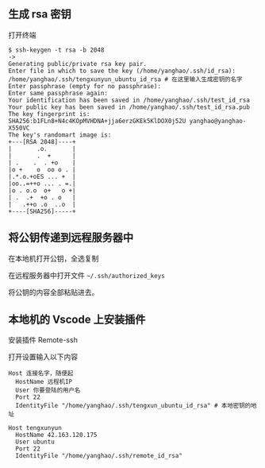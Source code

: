 
## 生成 rsa 密钥

打开终端

```shell
$ ssh-keygen -t rsa -b 2048
->
Generating public/private rsa key pair.
Enter file in which to save the key (/home/yanghao/.ssh/id_rsa): /home/yanghao/.ssh/tengxunyun_ubuntu_id_rsa # 在这里输入生成密钥的名字
Enter passphrase (empty for no passphrase): 
Enter same passphrase again: 
Your identification has been saved in /home/yanghao/.ssh/test_id_rsa
Your public key has been saved in /home/yanghao/.ssh/test_id_rsa.pub
The key fingerprint is:
SHA256:b1FLn8+N4c4KOpMVHDNA+jja6erzGKEk5KlDOX0j52U yanghao@yanghao-X550VC
The key's randomart image is:
+---[RSA 2048]----+
|       .o.       |
|       .  +      |
| .    .  . +o    |
|o +    o  oo o . |
|.*.o.+oES ... +  |
|oo..=++o ... . =.|
|o . o.o  o+   o +|
| .  .+  +o . o   |
|   .++o .o  ..o  |
+----[SHA256]-----+

```

## 将公钥传递到远程服务器中

在本地机打开公钥，全选复制

在远程服务器中打开文件 `~/.ssh/authorized_keys`

将公钥的内容全部粘贴进去。

## 本地机的 Vscode 上安装插件

安装插件 Remote-ssh

打开设置输入以下内容

```
Host 连接名字，随便起
  HostName 远程机IP
  User 你要登陆的用户名
  Port 22
  IdentityFile "/home/yanghao/.ssh/tengxun_ubuntu_id_rsa" # 本地密钥的地址
```

```
Host tengxunyun
  HostName 42.163.120.175
  User ubuntu
  Port 22
  IdentityFile "/home/yanghao/.ssh/remote_id_rsa"
```
